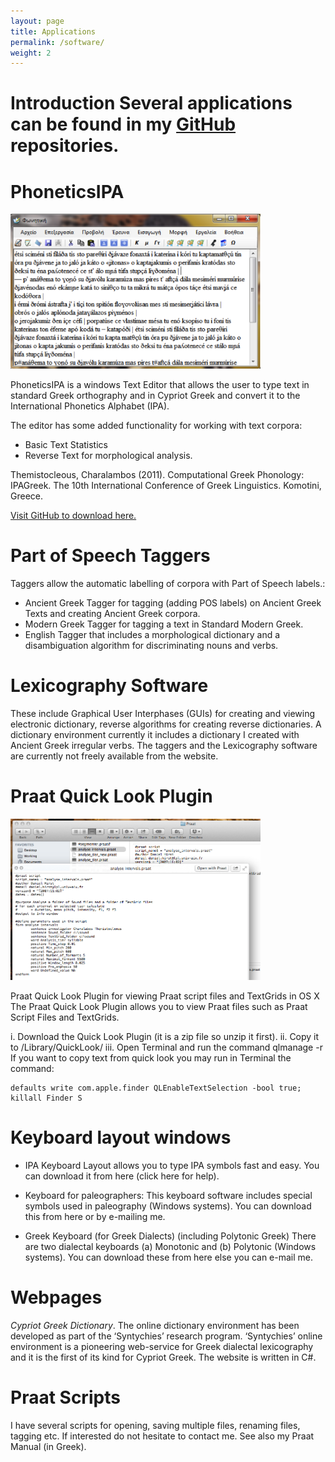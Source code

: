 ```yaml
---
layout: page
title: Applications
permalink: /software/
weight: 2
---
```


# Introduction Several applications can be found in my [GitHub](https://github.com/themistocleous) repositories.

# PhoneticsIPA
<img src="/img/img_papers/greekipa.png" alt="IPA4" style="width: 400px;"/>

PhoneticsIPA is a windows Text Editor that allows the user to type text in standard Greek orthography and in Cypriot Greek and convert it to the International Phonetics Alphabet (IPA).

The editor has some added functionality for working with text corpora:
- Basic Text Statistics
- Reverse Text for morphological analysis.

Themistocleous, Charalambos (2011). Computational Greek Phonology: IPAGreek. The 10th International Conference of Greek Linguistics. Komotini, Greece.

[Visit GitHub to download here.](https://github.com/themistocleous/IPA_Greek)

# Part of Speech Taggers
Taggers allow the automatic labelling of corpora with Part of Speech labels.:
- Ancient Greek Tagger for tagging (adding POS labels) on Ancient Greek Texts and creating Ancient Greek corpora.
- Modern Greek Tagger for tagging a text in Standard Modern Greek.
- English Tagger that includes a morphological dictionary and a disambiguation algorithm for discriminating nouns and verbs.

# Lexicography Software
These include Graphical User Interphases (GUIs) for creating and viewing electronic dictionary, reverse algorithms for creating reverse dictionaries. A dictionary environment currently it includes a dictionary I created with Ancient Greek irregular verbs. The taggers and the Lexicography software are currently not freely available from the website.

# Praat Quick Look Plugin

<img src="/img/img_papers/quick_look.png" alt="quick_look" style="width: 400px;"/>

Praat Quick Look Plugin for viewing Praat script files and TextGrids in OS X  The Praat Quick Look Plugin allows you to view Praat files such as Praat Script Files and TextGrids.

i. Download the Quick Look Plugin (it is a zip file so unzip it first).
ii. Copy it to /Library/QuickLook/
iii. Open Terminal and run the command qlmanage -r If you want to copy text from quick look you may run in Terminal the command:
```
defaults write com.apple.finder QLEnableTextSelection -bool true; killall Finder S
```
# Keyboard layout windows

- IPA Keyboard Layout allows you to type IPA symbols fast and easy. You can download it from here (click here for help).

- Keyboard for paleographers: This keyboard software includes special symbols used in paleography (Windows systems). You can download this from here or by e-mailing me.

- Greek Keyboard (for Greek Dialects) (including Polytonic Greek) There are two dialectal keyboards (a) Monotonic and (b) Polytonic (Windows systems). You can download these from here else you can e-mail me.

# Webpages

*Cypriot Greek Dictionary*. The online dictionary environment has been developed as part of the ‘Syntychies’ research program. ‘Syntychies’ online environment is a pioneering web-service for Greek dialectal lexicography and it is the first of its kind for Cypriot Greek.  The website is written in C#.

# Praat Scripts

I have several scripts for opening, saving multiple files, renaming files, tagging etc. If interested do not hesitate to contact me. See also my Praat Manual (in Greek).
